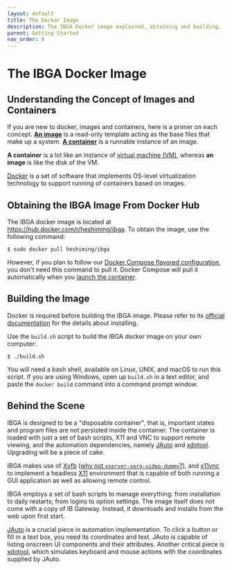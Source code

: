 ```yaml
---
layout: default
title: The Docker Image
description: The IBGA Docker image explained, obtaining and building.
parent: Getting Started
nav_order: 0
---
```


# The IBGA Docker Image

## Understanding the Concept of Images and Containers

If you are new to docker, images and containers, here is a primer on each concept. <a href="https://docs.docker.com/get-started/overview/#images" target="_blank">**An image**</a> is a read-only template acting as the base files that make up a system. <a href="https://docs.docker.com/get-started/overview/#containers" target="_blank">**A container**</a> is a runnable instance of an image.

**A container** is a lot like an instance of <a href="https://en.wikipedia.org/wiki/Virtual_machine" target="_blank">virtual machine (VM)</a>, whereas **an image** is like the disk of the VM.

<a href="https://www.docker.com/" target="_blank">Docker</a> is a set of software that implements OS-level virtualization technology to support running of containers based on images.

## Obtaining the IBGA Image From Docker Hub

The IBGA docker image is located at <a href="https://hub.docker.com/r/heshiming/ibga" target="_blank">https://hub.docker.com/r/heshiming/ibga</a>. To obtain the image, use the following command:

    $ sudo docker pull heshiming/ibga

However, if you plan to follow our [Docker Compose flavored configuration](configuring.md), you don't need this command to pull it. Docker Compose will pull it automatically when you [launch the container](running.md).

## Building the Image

Docker is required before building the IBGA image. Please refer to its <a href="https://docs.docker.com/get-docker/">official documentation</a> for the details about installing.

Use the `build.sh` script to build the IBGA docker image on your own computer:

    $ ./build.sh

You will need a bash shell, available on Linux, UNIX, and macOS to run this script. If you are using Windows, open up `build.sh` in a text editor, and paste the `docker build` command into a command prompt window.

## Behind the Scene

IBGA is designed to be a "disposable container", that is, important states and program files are not persisted inside the container. The container is loaded with just a set of bash scripts, X11 and VNC to support remote viewing, and the automation dependencies, namely <a href="https://heshiming.github.io/jauto/" target="_blank">JAuto</a> and <a href="https://github.com/jordansissel/xdotool" target="_blank">xdotool</a>. Upgrading will be a piece of cake.

IBGA makes use of <a href="https://en.wikipedia.org/wiki/Xvfb" target="_blank">Xvfb</a> ([why not `xserver-xorg-video-dummy`?](../faq.md#why-xvfb-but-not-the-modern-xserver-xorg-video-dummy-as-the-framebuffer)), and <a href="https://github.com/LibVNC/x11vnc" target="_blank">x11vnc</a> to implement a headless <a href="https://en.wikipedia.org/wiki/X_Window_System" target="_blank">X11</a> environment that is capable of both running a GUI application as well as allowing remote control. 

IBGA employs a set of bash scripts to manage everything: from installation to daily restarts; from logins to option settings. The image itself does not come with a copy of IB Gateway. Instead, it downloads and installs from the web upon first start.

<a href="https://heshiming.github.io/jauto/" target="_blank">JAuto</a> is a crucial piece in automation implementation. To click a button or fill in a text box, you need its coordinates and text. JAuto is capable of listing onscreen UI components and their attributes. Another critical piece is <a href="https://github.com/jordansissel/xdotool" target="_blank">xdotool</a>, which simulates keyboard and mouse actions with the coordinates supplied by JAuto.

